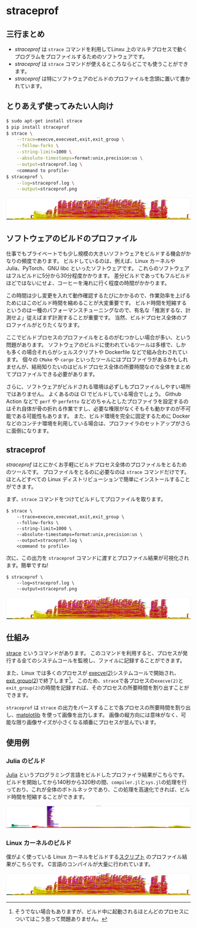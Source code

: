 # straceprof

## 三行まとめ
- _straceprof_ は `strace` コマンドを利用してLinxu 上のマルチプロセスで動くプログラムをプロファイルするためのソフトウェアです。
- _straceprof_ は `strace` コマンドが使えるところならどこでも使うことができます。
- _straceprof_ は特にソフトウェアのビルドのプロファイルを念頭に置いて書かれています。

## とりあえず使ってみたい人向け

```bash
$ sudo apt-get install strace
$ pip install straceprof
$ strace \
    --trace=execve,execveat,exit,exit_group \
    --follow-forks \
    --string-limit=1000 \
    --absolute-timestamps=format:unix,precision:us \
    --output=straceprof.log \
    <command to profile>
$ straceprof \
    --log=straceprof.log \
    --output=straceprof.png
```

<img src="./linux_build.png">

<!-- 動機 -->
## ソフトウェアのビルドのプロファイル

仕事でもプライベートでも少し規模の大きいソフトウェアをビルドする機会がかなりの頻度であります。
ビルドしているのは、例えば、Linux カーネルや Julia、PyTorch、GNU libc といったソフトウェアです。
これらのソフトウェアはフルビルドに5分から30分程度かかります。
差分ビルドであってもフルビルドほどではないにせよ、コーヒーを淹れに行く程度の時間がかかります。

この時間は少し変更を入れて動作確認するたびにかかるので、作業効率を上げるためにはこのビルド時間を縮めることが大変重要です。
ビルド時間を短縮するというのは一種のパフォーマンスチューニングなので、有名な「推測するな、計測せよ」従えばまず計測することが重要です。
当然、ビルドプロセス全体のプロファイルがとりたくなります。

ここでビルドプロセスのプロファイルをとるのがむつかしい場合が多い、という問題があります。
ソフトウェアのビルドに使われているツールは多様で、しかも多くの場合それらがシェルスクリプトや Dockerfile などで組み合わされています。
個々の `CMake` や `cargo` といったツールにはプロファイラがあるかもしれませんが、結局知りたいのはビルドプロセス全体の所要時間なので全体をまとめてプロファイルできる必要があります。

さらに、ソフトウェアがビルドされる環境は必ずしもプロファイルしやすい場所ではありません。
よくあるのは CI でビルドしている場合でしょう。
Github Action などで `perf` や `perfetto` などのちゃんとしたプロファイラを設定するのはそれ自体が骨の折れる作業ですし、必要な権限がなくそもそも動かすのが不可能である可能性もあります。
また、ビルド環境を完全に固定するために Docker などのコンテナ環境を利用している場合は、プロファイラのセットアップがさらに面倒になります。

## straceprof

_straceprof_ はとにかくお手軽にビルドプロセス全体のプロファイルをとるためのツールです。
プロファイルをとるのに必要なのは `strace` コマンドだけです。
ほとんどすべての Linux ディストリビューションで簡単にインストールすることができます。

まず、`strace` コマンドをつけてビルドしてプロファイルを取ります。
```
$ strace \
    --trace=execve,execveat,exit,exit_group \
    --follow-forks \
    --string-limit=1000 \
    --absolute-timestamps=format:unix,precision:us \
    --output=straceprof.log \
    <command to profile>
```

次に、この出力を `straceprof` コマンドに渡すとプロファイル結果が可視化されます。簡単ですね!

```
$ straceprof \
    --log=straceprof.log \
    --output=straceprof.png
```

<img src="./linux_build.png">

## 仕組み

[strace](https://strace.io/) というコマンドがあります。
このコマンドを利用すると、プロセスが発行する全てのシステムコールを監視し、ファイルに記録することができます。

また、Linux では多くのプロセスが [execve(2)](https://man7.org/linux/man-pages/man2/execve.2.html)システムコールで開始され、[exit_group(2)](https://man7.org/linux/man-pages/man2/exit_group.2.html)で終了します[^execve-exit_group]。
このため、`strace`で各プロセスの`execve(2)`と`exit_group(2)`の時間を記録すれば、そのプロセスの所要時間を割り出すことができます。

[^execve-exit_group]: そうでない場合もありますが、ビルド中に起動されるほとんどのプロセスについてはこう思って問題ありません。

`straceprof` は `strace` の出力をパースすることで各プロセスの所要時間を割り出し、[matplotlib](https://matplotlib.org/) を使って画像を出力します。
画像の縦方向には意味がなく、可能な限り画像サイズが小さくなる順番にプロセスが並んでいます。

## 使用例

### Julia のビルド

[Julia](https://github.com/JuliaLang/julia) というプログラミング言語をビルドしたプロファイラ結果がこちらです。
ビルドを開始してから140秒から320秒の間、`compiler.jl`と`sys.jl`の処理を行っており、これが全体のボトルネックであり、この処理を高速化できれば、ビルド時間を短縮することができます。

<img src="./julia_build.png">

### Linux カーネルのビルド

僕がよく使っている Linux カーネルをビルドする[スクリプト](https://github.com/akawashiro/public-tools/blob/master/build-install-linux.sh) のプロファイル結果がこちらです。
C言語のコンパイルが大量に行われています。

<img src="./linux_build.png">